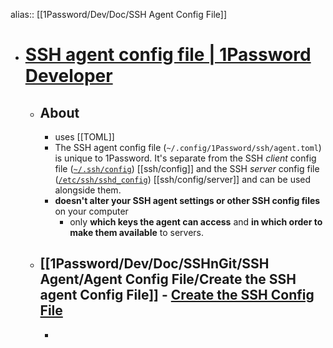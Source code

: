 alias:: [[1Password/Dev/Doc/SSH Agent Config File]]

- # [SSH agent config file | 1Password Developer](https://developer.1password.com/docs/ssh/agent/config/)
	- ## About
		- uses [[TOML]]
		- The SSH agent config file (`~/.config/1Password/ssh/agent.toml`) is unique to 1Password. It's separate from the SSH *client* config file ([`~/.ssh/config`](https://linux.die.net/man/5/ssh_config)) [[ssh/config]] and the SSH *server* config file ([`/etc/ssh/sshd_config`](https://linux.die.net/man/5/sshd_config)) [[ssh/config/server]] and can be used alongside them.
		- **doesn't alter your SSH agent settings or other SSH config files** on your computer
			- only **which keys the agent can access** and **in which order to make them available** to servers.
	- ## [[1Password/Dev/Doc/SSHnGit/SSH Agent/Agent Config File/Create the SSH agent Config File]] - [Create the SSH Config File](https://developer.1password.com/docs/ssh/agent/config/#create-the-ssh-agent-config-file)
		-